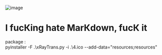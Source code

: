 ![image](https://raw.githubusercontent.com/wzyddg/stalker_auto-trans-tool_remake/main/help.png)  
   
   
 # I fuсКing hаtе МаrКdоwn, fuсК it
   
   
package :  
pyinstaller -F .\xRayTrans.py -i .\4.ico --add-data="resources;resources"  
